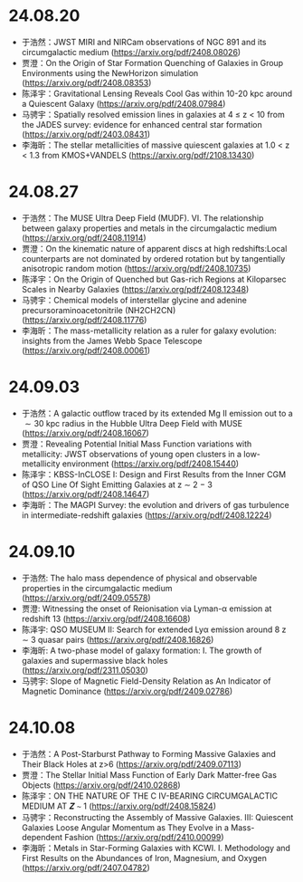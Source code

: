 # 24.08.20

- 于浩然：JWST MIRI and NIRCam observations of NGC 891 and its circumgalactic medium (https://arxiv.org/pdf/2408.08026)
- 贾澄：On the Origin of Star Formation Quenching of Galaxies in Group Environments using the NewHorizon simulation (https://arxiv.org/pdf/2408.08353)
- 陈泽宇：Gravitational Lensing Reveals Cool Gas within 10-20 kpc around a Quiescent Galaxy (https://arxiv.org/pdf/2408.07984)
- 马骋宇：Spatially resolved emission lines in galaxies at 4 ≤ z < 10 from the JADES survey: evidence for enhanced central star formation (https://arxiv.org/pdf/2403.08431)
- 李海昕：The stellar metallicities of massive quiescent galaxies at 1.0 < z < 1.3 from KMOS+VANDELS (https://arxiv.org/pdf/2108.13430)

# 24.08.27

- 于浩然：The MUSE Ultra Deep Field (MUDF). VI. The relationship between galaxy properties and metals in the circumgalactic medium (https://arxiv.org/pdf/2408.11914)
- 贾澄：On the kinematic nature of apparent discs at high redshifts:Local counterparts are not dominated by ordered rotation but by tangentially anisotropic random motion (https://arxiv.org/pdf/2408.10735)
- 陈泽宇：On the Origin of Quenched but Gas-rich Regions at Kiloparsec Scales in Nearby Galaxies (https://arxiv.org/pdf/2408.12348)
- 马骋宇：Chemical models of interstellar glycine and adenine precursoraminoacetonitrile (NH2CH2CN) (https://arxiv.org/pdf/2408.11776)
- 李海昕：The mass-metallicity relation as a ruler for galaxy evolution: insights from the James Webb Space Telescope (https://arxiv.org/pdf/2408.00061)

# 24.09.03

- 于浩然：A galactic outflow traced by its extended Mg II emission out to a $\sim30$ kpc radius in the Hubble Ultra Deep Field with MUSE (https://arxiv.org/pdf/2408.16067)
- 贾澄：Revealing Potential Initial Mass Function variations with metallicity: JWST observations of young open clusters in a low-metallicity environment (https://arxiv.org/pdf/2408.15440)
- 陈泽宇：KBSS-InCLOSE I: Design and First Results from the Inner CGM of QSO Line Of Sight Emitting Galaxies at z ∼ 2 − 3 (https://arxiv.org/pdf/2408.14647)
- 李海昕：The MAGPI Survey: the evolution and drivers of gas turbulence in intermediate-redshift galaxies (https://arxiv.org/pdf/2408.12224)

# 24.09.10

- 于浩然: The halo mass dependence of physical and observable properties in the circumgalactic medium (https://arxiv.org/pdf/2409.05578)
- 贾澄: Witnessing the onset of Reionisation via Lyman-α emission at redshift 13 (https://arxiv.org/pdf/2408.16608)
- 陈泽宇: QSO MUSEUM II: Search for extended Lyα emission around 8 z ∼ 3 quasar pairs (https://arxiv.org/pdf/2408.16826)
- 李海昕: A two-phase model of galaxy formation: I. The growth of galaxies and supermassive black holes (https://arxiv.org/pdf/2311.05030)
- 马骋宇: Slope of Magnetic Field-Density Relation as An Indicator of Magnetic Dominance (https://arxiv.org/pdf/2409.02786)

# 24.10.08

- 于浩然：A Post-Starburst Pathway to Forming Massive Galaxies and Their Black Holes at z>6 (https://arxiv.org/pdf/2409.07113)
- 贾澄：The Stellar Initial Mass Function of Early Dark Matter-free Gas Objects (https://arxiv.org/pdf/2410.02868)
- 陈泽宇：ON THE NATURE OF THE C IV-BEARING CIRCUMGALACTIC MEDIUM AT 𝒁 ∼ 1 (https://arxiv.org/pdf/2408.15824)
- 马骋宇：Reconstructing the Assembly of Massive Galaxies. III: Quiescent Galaxies Loose Angular Momentum as They Evolve in a Mass-dependent Fashion (https://arxiv.org/pdf/2410.00099)
- 李海昕：Metals in Star-Forming Galaxies with KCWI. I. Methodology and First Results on the Abundances of Iron, Magnesium, and Oxygen (https://arxiv.org/pdf/2407.04782)
